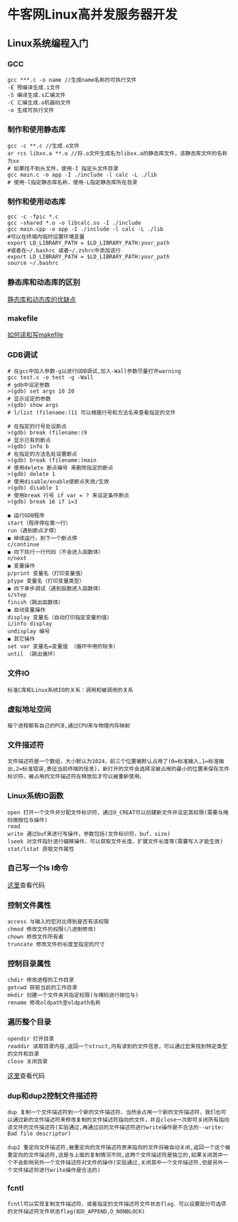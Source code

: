 # 牛客网Linux高并发服务器开发
## Linux系统编程入门
### GCC
```
gcc ***.c -o name //生成name名称的可执行文件
-E 预编译生成.i文件
-S 编译生成.s汇编文件
-C 汇编生成.o机器码文件
-o 生成可执行文件
```
### 制作和使用静态库
```
gcc -c **.c //生成.o文件
ar rcs libxx.a **.o //将.o文件生成名为libxx.a的静态库文件，该静态库文件的名称为xx
# 如果找不到头文件，使用-I 指定头文件目录
gcc main.c -o app -I ./include -l calc -L ./lib 
# 使用-l指定静态库名称，使用-L指定静态库所在目录
```
### 制作和使用动态库
```
gcc -c -fpic *.c
gcc -shared *.o -o libcalc.so -I ./include
gcc main.cpp -o app -I ./include -l calc -L ./lib
#可以在终端内临时设置环境变量
export LD_LIBRARY_PATH = $LD_LIBRARY_PATH:your_path
#或者在~/.bashrc 或者~/.zshrc中添加该行
export LD_LIBRARY_PATH = $LD_LIBRARY_PATH:your_path
source ~/.bashrc
```
### 静态库和动态库的区别
[静态库和动态库的优缺点](https://github.com/gav1n-cheung/Linux_Server/blob/main/lession01_LinuxBasic/lession06_static_vs_nonstatic/vs.md)
### makefile
[如何读和写makefile](https://github.com/gav1n-cheung/Linux_Server/blob/main/lession01_LinuxBasic/lession07_makefile/makefile.md)
### GDB调试
```
# 在gcc中加入参数-g以进行GDB调试,加入-Wall参数尽量打开warning
gcc test.c -o test -g -Wall
# gdb中设定参数
>(gdb) set args 10 20
# 显示设定的参数
>(gdb) show args
# l/list (filename:)11 可以根据行号和方法名来查看指定的文件

# 在指定的行号处设断点
>(gdb) break (filename:)9
# 显示已有的断点
>(gdb) info b 
# 在指定的方法名处设置断点
>(gdb) break (filename:)main
# 使用delete 断点编号 来删除指定的断点
>(gdb) delete 1
# 使用disable/enable使断点失效/生效
>(gdb) disable 1
# 使用break 行号 if var = ? 来设定条件断点
>(gdb) break 16 if i=3

◼ 运行GDB程序  
start（程序停在第一行）  
run（遇到断点才停）  
◼ 继续运行，到下一个断点停  
c/continue  
◼ 向下执行一行代码（不会进入函数体）  
n/next  
◼ 变量操作  
p/print 变量名（打印变量值）  
ptype 变量名（打印变量类型）  
◼ 向下单步调试（遇到函数进入函数体）  
s/step  
finish（跳出函数体）  
◼ 自动变量操作  
display 变量名（自动打印指定变量的值）  
i/info display  
undisplay 编号  
◼ 其它操作  
set var 变量名=变量值 （循环中用的较多）  
until （跳出循环）  
```
### 文件IO
```
标准C库和Linux系统IO的关系：调用和被调用的关系
```
### 虚拟地址空间
```
每个进程都有自己的PCB,通过CPU来与物理内存映射
```
### 文件描述符
```
文件描述符是一个数组，大小默认为1024，前三个位置被默认占用了(0=标准输入,1=标准输出,2=标准错误,表征当前终端的信息)，新打开的文件会选择没被占用的最小的位置来保存文件标识符。被占用的文件描述符在释放后才可以被重新使用。
```
### Linux系统IO函数
```
open 打开一个文件并分配文件标识符，通过O_CREAT可以创建新文件并设定其权限(需要与掩码做按位与操作)
read
write 通过buf来进行写操作，参数包括(文件标识符，buf，size)
lseek 对文件指针进行偏移操作，可以获取文件长度，扩展文件长度等(需要写入才能生效)
stat/lstat 获取文件属性
```
### 自己写一个ls l命令
[这里](https://github.com/gav1n-cheung/Linux_Server/tree/main/lession01_LinuxBasic/lession013_ls-l)查看代码
### 控制文件属性
```
access 与输入的宏对比得到是否有该权限
chmod 修改文件的权限(八进制修改)
chown 修改文件所有者
truncate 修改文件的长度至指定的尺寸
```
### 控制目录属性
```
chdir 修改进程的工作目录
getcwd 获取当前的工作目录
mkdir 创建一个文件夹并指定权限(与掩码进行按位与)
rename 修改oldpath至oldpath名称
```
### 遍历整个目录
```
opendir 打开目录
readdir 读取目录内容,返回一个struct,内有读到的文件信息，可以通过宏来找到特定类型的文件和目录
close 关闭目录
```
[这里](https://github.com/gav1n-cheung/Linux_Server/tree/main/lession01_LinuxBasic/lession016_dir_view)查看代码
### dup和dup2控制文件描述符
```
dup 复制一个文件描述符到一个新的文件描述符，当然会占用一个新的文件描述符，我们也可以通过新的文件描述符来修改复制的文件描述符指向的文件，并且close一次即可关闭所有指向该文件的文件描述符(实验通过,再通过旧的文件描述符进行write操作是不合法的--write: Bad file descriptor)
```
```
dup2 重定向文件描述符,被重定向的文件描述符原来指向的文件将被自动关闭,返回一个这个被重定向的文件描述符,这是与上面的复制情况不同,这两个文件描述符是独立的,如果关闭其中一个不会影响另外一个文件描述符对文件的操作(实验通过,关闭其中一个文件描述符,但是另外一个文件描述符进行write操作是合法的)
```
### fcntl
```
fcntl可以实现复制文件描述符、或者指定的文件描述符文件状态flag、可以设置部分可选项的文件描述符文件状态flag(如O_APPEND,O_NONBLOCK)
```
